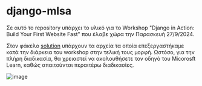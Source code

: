 # django-mlsa
Σε αυτό το repository υπάρχει το υλικό για το Workshop "Django in Action: Build Your First Website Fast" που έλαβε χώρα την Παρασκευή 27/9/2024. 

Στον φάκελο [solution](solution) υπάρχουν τα αρχεία τα οποία επεξεργαστήκαμε κατά την διάρκεια του workshop στην τελική τους μορφή. Ωστόσο, για την πλήρη διαδικασία, θα χρειαστεί να ακολουθήσετε τον οδηγό του Micorosft Learn, καθώς απαιτούνται περαιτέρω διαδικασίες.


![image](https://github.com/user-attachments/assets/64536b12-3b2a-48c4-8602-41af4a55bc23)
